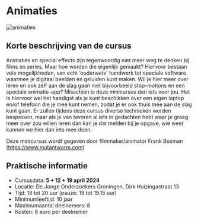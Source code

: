 # Animaties

![animaties](animaties.jpg)

## Korte beschrijving van de cursus
Animaties en special effects zijn tegenwoordig niet meer weg te denken bij films en series. Maar hoe worden die eigenlijk gemaakt? Hiervoor bestaan vele mogelijkheden, van echt ‘ouderwets' handwerk tot speciale software waarmee je digitaal beelden en geluiden kunt maken. Wil je hier meer over leren en ook zelf aan de slag gaan met bijvoorbeeld stop-motions en een speciale animatie-app? Misschien is deze minicursus dan iets voor jou. Het is hiervoor wel het handigst als je kunt beschikken over een eigen laptop en/of telefoon die je mee kunt nemen, zodat je er ook thuis mee aan de slag kunt gaan. Er zullen tijdens deze cursus diverse technieken worden besproken, maar als je van tevoren al iets in gedachten hebt waar je graag meer over zou willen leren dan kan je dat melden bij je opgave, wie weet kunnen we hier dan iets mee doen.

Deze minicursus wordt gegeven door filmmaker/animator Frank Boxman (https://www.mutantworm.com)

## Praktische informatie
- Cursusdata: **5 + 12 + 19 april 2024**
- Locatie: De Jonge Onderzoekers Groningen, Dirk Huizingastraat 13
- Tijd: 18 tot 20 uur (pauze: 19 tot 19.15 uur)
- Minimumleeftijd: 10 jaar
- Maximumaantal deelnemers: 8
- Kosten: 6 euro per deelnemer
